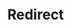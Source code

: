 ﻿---
layout: src/layouts/Redirect.astro
title: Redirect
redirect: https://yamldoc.liuyan.wang/docs/deployments/databases
pubDate:  2023-01-01
navSearch: false
navSitemap: false
navMenu: false
---
